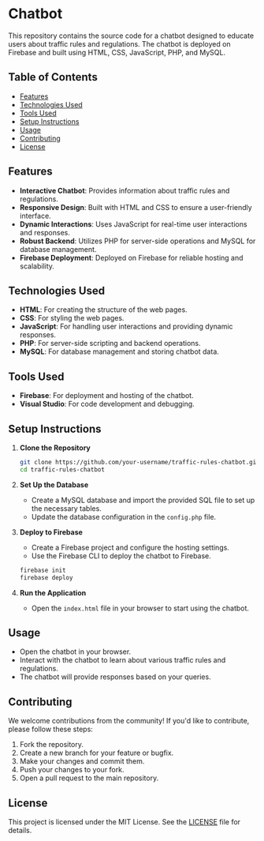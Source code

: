 # Chatbot

This repository contains the source code for a chatbot designed to educate users about traffic rules and regulations. The chatbot is deployed on Firebase and built using HTML, CSS, JavaScript, PHP, and MySQL.

## Table of Contents

- [Features](#features)
- [Technologies Used](#technologies-used)
- [Tools Used](#tools-used)
- [Setup Instructions](#setup-instructions)
- [Usage](#usage)
- [Contributing](#contributing)
- [License](#license)

## Features

- **Interactive Chatbot**: Provides information about traffic rules and regulations.
- **Responsive Design**: Built with HTML and CSS to ensure a user-friendly interface.
- **Dynamic Interactions**: Uses JavaScript for real-time user interactions and responses.
- **Robust Backend**: Utilizes PHP for server-side operations and MySQL for database management.
- **Firebase Deployment**: Deployed on Firebase for reliable hosting and scalability.

## Technologies Used

- **HTML**: For creating the structure of the web pages.
- **CSS**: For styling the web pages.
- **JavaScript**: For handling user interactions and providing dynamic responses.
- **PHP**: For server-side scripting and backend operations.
- **MySQL**: For database management and storing chatbot data.

## Tools Used

- **Firebase**: For deployment and hosting of the chatbot.
- **Visual Studio**: For code development and debugging.

## Setup Instructions

1. **Clone the Repository**

    ```bash
    git clone https://github.com/your-username/traffic-rules-chatbot.git
    cd traffic-rules-chatbot
    ```

2. **Set Up the Database**

    - Create a MySQL database and import the provided SQL file to set up the necessary tables.
    - Update the database configuration in the `config.php` file.

3. **Deploy to Firebase**

    - Create a Firebase project and configure the hosting settings.
    - Use the Firebase CLI to deploy the chatbot to Firebase.

    ```bash
    firebase init
    firebase deploy
    ```

4. **Run the Application**

    - Open the `index.html` file in your browser to start using the chatbot.

## Usage

- Open the chatbot in your browser.
- Interact with the chatbot to learn about various traffic rules and regulations.
- The chatbot will provide responses based on your queries.

## Contributing

We welcome contributions from the community! If you'd like to contribute, please follow these steps:

1. Fork the repository.
2. Create a new branch for your feature or bugfix.
3. Make your changes and commit them.
4. Push your changes to your fork.
5. Open a pull request to the main repository.

## License

This project is licensed under the MIT License. See the [LICENSE](LICENSE) file for details.

